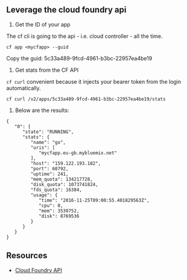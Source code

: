 ## Leverage the cloud foundry api

1. Get the ID of your app

  The cf cli is going to the api - i.e. cloud controller - all the time.

  ```
  cf app <mycfapp> --guid
  ```
  
  Copy the guid: 5c33a489-9fcd-4961-b3bc-22957ea4be19
  
1. Get stats from the CF API

  `cf curl` convenient because it injects your bearer token from the login automatically.

  ```
  cf curl /v2/apps/5c33a489-9fcd-4961-b3bc-22957ea4be19/stats
  ```

1. Below are the results:

```
{
   "0": {
      "state": "RUNNING",
      "stats": {
         "name": "go",
         "uris": [
            "mycfapp.eu-gb.mybluemix.net"
         ],
         "host": "159.122.193.182",
         "port": 60792,
         "uptime": 241,
         "mem_quota": 134217728,
         "disk_quota": 1073741824,
         "fds_quota": 16384,
         "usage": {
            "time": "2016-11-25T09:00:55.401829563Z",
            "cpu": 0,
            "mem": 3530752,
            "disk": 8769536
         }
      }
   }
}
```

## Resources

- [Cloud Foundry API](https://apidocs.cloudfoundry.org/235/#)
